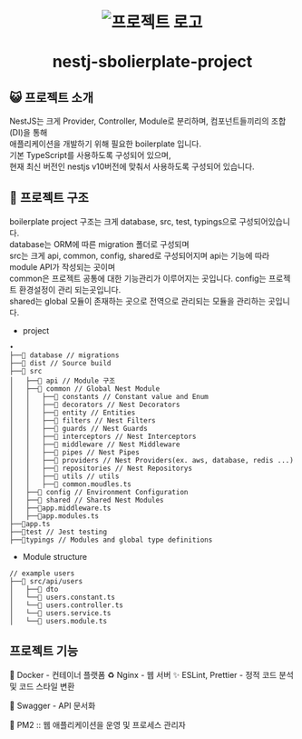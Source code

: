 <h1 align="center">
<br>
  <img src="https://d33wubrfki0l68.cloudfront.net/2e87d126358935e3c9984030c481fc79197e3daa/support.b363d5ad.png" alt="프로젝트 로고" />
  <br>
    <br>
  nestj-sbolierplate-project
  <br>
</h1>

## 😺 프로젝트 소개

NestJS는 크게 Provider, Controller, Module로 분리하며, 컴포넌트들끼리의 조합(DI)을 통해 <br> 
애플리케이션을 개발하기 위해 필요한 boilerplate 입니다. <br>
기본 TypeScript를 사용하도록 구성되어 있으며, <br>
현재 최신 버전인 nestjs v10버전에 맞춰서 사용하도록 구성되어 있습니다. <br>

##  📂  프로젝트 구조
boilerplate project 구조는 크게 database, src, test, typings으로 구성되어있습니다.<br>
database는 ORM에 따른 migration 폴더로 구성되며 <br>
src는 크게 api, common, config, shared로 구성되어지며 api는 기능에 따라 module API가 작성되는 곳이며 <br>
common은 프로젝트 공통에 대한 기능관리가 이루어지는 곳입니다.
config는 프로젝트 환경설정이 관리 되는곳입니다. <br>
shared는 global 모듈이 존재하는 곳으로 전역으로 관리되는 모듈을 관리하는 곳입니다.

- project
```
•
├──📁 database // migrations
├──📁 dist // Source build
├──📁 src
│   ├──📁 api // Module 구조 
│   ├──📁 common // Global Nest Module
│   │   ├──📁 constants // Constant value and Enum
│   │   ├──📁 decorators // Nest Decorators
│   │   ├──📁 entity // Entities
│   │   ├──📁 filters // Nest Filters
│   │   ├──📁 guards // Nest Guards
│   │   ├──📁 interceptors // Nest Interceptors
│   │   ├──📁 middleware // Nest Middleware
│   │   ├──📁 pipes // Nest Pipes
│   │   ├──📁 providers // Nest Providers(ex. aws, database, redis ...)
│   │   ├──📁 repositories // Nest Repositorys
│   │   ├──📁 utils // utils
│   │   ├──📄 common.moudles.ts    
│   ├──📁 config // Environment Configuration
│   ├──📁 shared // Shared Nest Modules
│   ├──📄app.middleware.ts
│   ├──📄app.modules.ts
├──📄app.ts
├──📁test // Jest testing
├──📁typings // Modules and global type definitions

```

- Module structure
```
// example users
├──📁 src/api/users
│   ├──📁 dto
│   └──📄 users.constant.ts
│   └──📄 users.controller.ts
│   └──📄 users.service.ts
│   └──📄 users.module.ts
```

## 프로젝트 기능
🐳 Docker  - 컨테이너 플랫폼
♻️ Nginx - 웹 서버
✨ ESLint, Prettier - 정적 코드 분석 및 코드 스타일 변환

📗 Swagger -  API 문서화

🔮 PM2 :: 웹 애플리케이션을 운영 및 프로세스 관리자